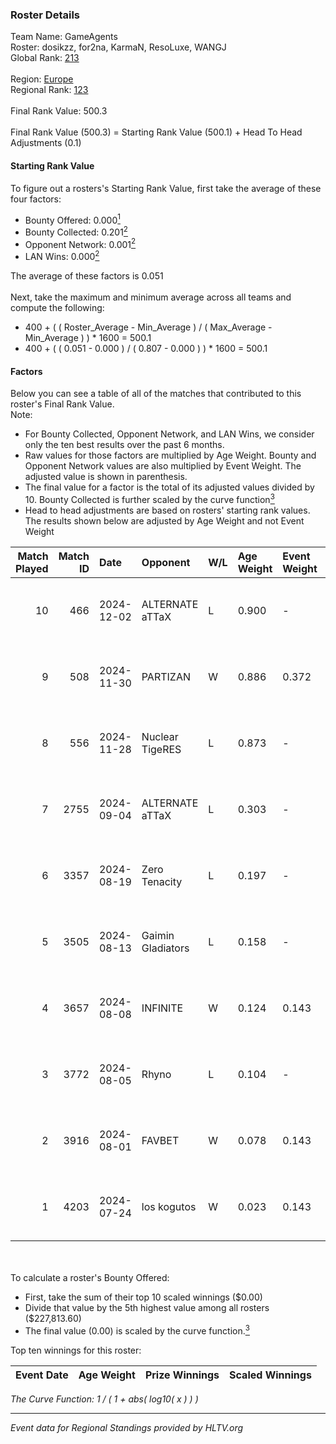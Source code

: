 ### Roster Details<br />
Team Name: GameAgents<br />
Roster: dosikzz, for2na, KarmaN, ResoLuxe, WANGJ<br />
Global Rank: [213](../../standings_global_2025_01_16.md)<br />
<br />
Region: [Europe]( ../../standings_europe_2025_01_16.md)<br />
Regional Rank: [123]( ../../standings_europe_2025_01_16.md)<br />
<br />
Final Rank Value:  500.3<br />
<br />
Final Rank Value (500.3) = Starting Rank Value (500.1) + Head To Head Adjustments (0.1)<br />

#### Starting Rank Value<br />
To figure out a rosters's Starting Rank Value, first take the average of these four factors:<br />
- Bounty Offered: 0.000[<sup>1</sup>](#table2)
- Bounty Collected: 0.201[<sup>2</sup>](#table1)
- Opponent Network: 0.001[<sup>2</sup>](#table1)
- LAN Wins: 0.000[<sup>2</sup>](#table1)

The average of these factors is 0.051<br />
<br />
Next, take the maximum and minimum average across all teams and compute the following:<br />
- 400 + ( ( Roster_Average - Min_Average ) / ( Max_Average - Min_Average ) ) * 1600 = 500.1
- 400 + ( ( 0.051 - 0.000 ) / ( 0.807 - 0.000 ) ) * 1600 = 500.1


#### Factors<br />
Below you can see a table of all of the matches that contributed to this roster's Final Rank Value.<br />
Note:<br />

- For Bounty Collected, Opponent Network, and LAN Wins, we consider only the ten best results over the past 6 months.
- Raw values for those factors are multiplied by Age Weight. Bounty and Opponent Network values are also multiplied by Event Weight. The adjusted value is shown in parenthesis.
- The final value for a factor is the total of its adjusted values divided by 10. Bounty Collected is further scaled by the curve function[<sup>3</sup>](#curveFunction)
- Head to head adjustments are based on rosters' starting rank values. The results shown below are adjusted by Age Weight and not Event Weight
<span id="table1"></span><br />


| Match Played | Match ID | Date       | Opponent          | W/L | Age Weight | Event Weight | Bounty Collected | Opponent Network | LAN Wins  | H2H Adj. | Roster                                   |
| -: | -: | :- | :- | :- | :- | :- | :- | :- | :- | -: | :- |
|           10 |      466 | 2024-12-02 | ALTERNATE aTTaX   | L   | 0.900      | -            | -                | -                | -         |    -1.56 | dosikzz, for2na, KarmaN, ResoLuxe, WANGJ |
|            9 |      508 | 2024-11-30 | PARTIZAN          | W   | 0.886      | 0.372        | 0.000 (0.000)    | 0.000 (0.000)    | 0 (0.000) |    10.01 | dosikzz, for2na, KarmaN, ResoLuxe, WANGJ |
|            8 |      556 | 2024-11-28 | Nuclear TigeRES   | L   | 0.873      | -            | -                | -                | -         |   -11.40 | dosikzz, for2na, KarmaN, ResoLuxe, WANGJ |
|            7 |     2755 | 2024-09-04 | ALTERNATE aTTaX   | L   | 0.303      | -            | -                | -                | -         |    -0.31 | dosikzz, for2na, ResoLuxe, rinn, WANGJ   |
|            6 |     3357 | 2024-08-19 | Zero Tenacity     | L   | 0.197      | -            | -                | -                | -         |    -0.30 | dosikzz, for2na, ResoLuxe, rinn, WANGJ   |
|            5 |     3505 | 2024-08-13 | Gaimin Gladiators | L   | 0.158      | -            | -                | -                | -         |    -0.39 | dosikzz, for2na, ResoLuxe, rinn, WANGJ   |
|            4 |     3657 | 2024-08-08 | INFINITE          | W   | 0.124      | 0.143        | 0.000 (0.000)    | 0.003 (0.000)    | 0 (0.000) |     1.76 | dosikzz, for2na, ResoLuxe, rinn, WANGJ   |
|            3 |     3772 | 2024-08-05 | Rhyno             | L   | 0.104      | -            | -                | -                | -         |    -0.61 | dosikzz, for2na, ResoLuxe, rinn, WANGJ   |
|            2 |     3916 | 2024-08-01 | FAVBET            | W   | 0.078      | 0.143        | 0.073 (0.001)    | 0.894 (0.010)    | 0 (0.000) |     2.23 | dosikzz, for2na, ResoLuxe, rinn, WANGJ   |
|            1 |     4203 | 2024-07-24 | los kogutos       | W   | 0.023      | 0.143        | 0.072 (0.000)    | 0.843 (0.003)    | 0 (0.000) |     0.72 | dosikzz, for2na, ResoLuxe, rinn, WANGJ   |

<br />
<span id="table2"></span><br />
To calculate a roster's Bounty Offered:<br />

- First, take the sum of their top 10 scaled winnings ($0.00)
- Divide that value by the 5th highest value among all rosters ($227,813.60)
- The final value (0.00) is scaled by the curve function.[<sup>3</sup>](#curveFunction)

Top ten winnings for this roster:<br />

| Event Date | Age Weight | Prize Winnings | Scaled Winnings |
| :- | -: | :- | :- |


<span id="curveFunction"></span>_The Curve Function: 1 / ( 1 + abs( log10( x ) ) )_<br />

---
_Event data for Regional Standings provided by HLTV.org_<br />
